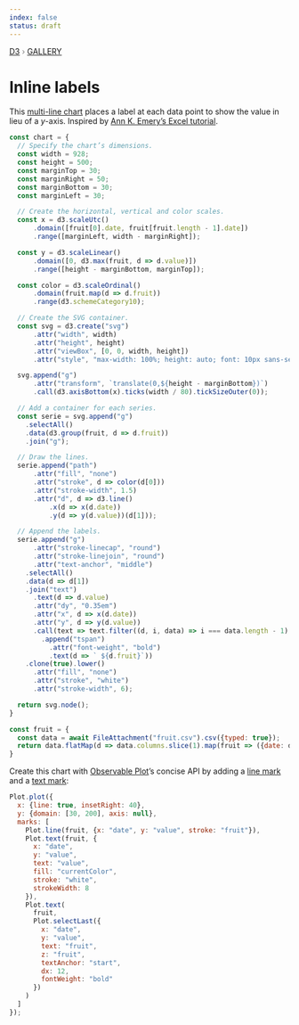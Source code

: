 ```yaml
---
index: false
status: draft
---
```


<div style="color: grey; font: 13px/25.5px var(--sans-serif); text-transform: uppercase;"><h1 style="display: none;">Inline labels</h1><a href="https://d3js.org/">D3</a> › <a href="/@d3/gallery">Gallery</a></div>

# Inline labels

This [multi-line chart](/@d3/multi-line-chart) places a label at each data point to show the value in lieu of a _y_-axis. Inspired by [Ann K. Emery’s Excel tutorial](https://depictdatastudio.com/how-to-place-labels-directly-through-your-line-graph-in-microsoft-excel/).

```js echo
const chart = {
  // Specify the chart’s dimensions.
  const width = 928;
  const height = 500;
  const marginTop = 30;
  const marginRight = 50;
  const marginBottom = 30;
  const marginLeft = 30;

  // Create the horizontal, vertical and color scales.
  const x = d3.scaleUtc()
      .domain([fruit[0].date, fruit[fruit.length - 1].date])
      .range([marginLeft, width - marginRight]);

  const y = d3.scaleLinear()
      .domain([0, d3.max(fruit, d => d.value)])
      .range([height - marginBottom, marginTop]);

  const color = d3.scaleOrdinal()
      .domain(fruit.map(d => d.fruit))
      .range(d3.schemeCategory10);

  // Create the SVG container.
  const svg = d3.create("svg")
      .attr("width", width)
      .attr("height", height)
      .attr("viewBox", [0, 0, width, height])
      .attr("style", "max-width: 100%; height: auto; font: 10px sans-serif;");

  svg.append("g")
      .attr("transform", `translate(0,${height - marginBottom})`)
      .call(d3.axisBottom(x).ticks(width / 80).tickSizeOuter(0));

  // Add a container for each series.
  const serie = svg.append("g")
    .selectAll()
    .data(d3.group(fruit, d => d.fruit))
    .join("g");

  // Draw the lines.
  serie.append("path")
      .attr("fill", "none")
      .attr("stroke", d => color(d[0]))
      .attr("stroke-width", 1.5)
      .attr("d", d => d3.line()
          .x(d => x(d.date))
          .y(d => y(d.value))(d[1]));

  // Append the labels.
  serie.append("g")
      .attr("stroke-linecap", "round")
      .attr("stroke-linejoin", "round")
      .attr("text-anchor", "middle")
    .selectAll()
    .data(d => d[1])
    .join("text")
      .text(d => d.value)
      .attr("dy", "0.35em")
      .attr("x", d => x(d.date))
      .attr("y", d => y(d.value))
      .call(text => text.filter((d, i, data) => i === data.length - 1)
        .append("tspan")
          .attr("font-weight", "bold")
          .text(d => ` ${d.fruit}`))
    .clone(true).lower()
      .attr("fill", "none")
      .attr("stroke", "white")
      .attr("stroke-width", 6);

  return svg.node();
}
```

```js echo
const fruit = {
  const data = await FileAttachment("fruit.csv").csv({typed: true});
  return data.flatMap(d => data.columns.slice(1).map(fruit => ({date: d.date, fruit, value: d[fruit]})));
}
```

Create this chart with [Observable Plot](https://observablehq.com/plot)’s concise API by adding a [line mark](/plot/marks/line) and a [text mark](/plot/marks/text):

```js echo
Plot.plot({
  x: {line: true, insetRight: 40},
  y: {domain: [30, 200], axis: null},
  marks: [
    Plot.line(fruit, {x: "date", y: "value", stroke: "fruit"}),
    Plot.text(fruit, {
      x: "date",
      y: "value",
      text: "value",
      fill: "currentColor",
      stroke: "white",
      strokeWidth: 8
    }),
    Plot.text(
      fruit,
      Plot.selectLast({
        x: "date",
        y: "value",
        text: "fruit",
        z: "fruit",
        textAnchor: "start",
        dx: 12,
        fontWeight: "bold"
      })
    )
  ]
});
```
